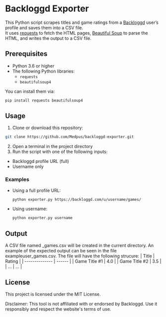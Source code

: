 # Backloggd Exporter

This Python script scrapes titles and game ratings from a [Backloggd](https://backloggd.com/) user’s profile and saves them into a CSV file.  
It uses [requests](https://pypi.org/project/requests/) to fetch the HTML pages, [Beautiful Soup](https://www.crummy.com/software/BeautifulSoup/) to parse the HTML, and writes the output to a CSV file.

## Prerequisites

- Python 3.6 or higher
- The following Python libraries:
  - `requests`
  - `beautifulsoup4`

You can install them via:

```bash
pip install requests beautifulsoup4
```

## Usage

1. Clone or download this repository:

```bash
git clone https://github.com/Medpus/backloggd-exporter.git
```

2. Open a terminal in the project directory
3. Run the script with one of the following inputs:

- Backloggd profile URL (full)
- Username only

### Examples

- Using a full profile URL:
  ```bash
  python exporter.py https://backloggd.com/u/username/games/
  ```
- Using username:
  ```bash
  python exporter.py username
  ```

## Output

A CSV file named <username>\_games.csv will be created in the current directory. An example of the expected output can be seen in the file exampleuser_games.csv.
The file will have the following strucure:
| Title | Rating |
| -------------- | ------ |
| Game Title #1 | 4.0 |
| Game Title #2 | 3.5 |
| ... | ... |

## License

This project is licensed under the MIT License.

Disclaimer: This tool is not affiliated with or endorsed by Backloggd. Use it responsibly and respect the website's terms of use.

